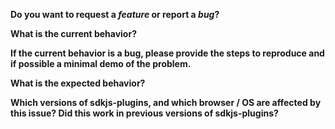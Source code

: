 **Do you want to request a *feature* or report a *bug*?**

**What is the current behavior?**

**If the current behavior is a bug, please provide the steps to reproduce and if possible a minimal demo of the problem.**

**What is the expected behavior?**

**Which versions of sdkjs-plugins, and which browser / OS are affected by this issue? Did this work in previous versions of sdkjs-plugins?**
